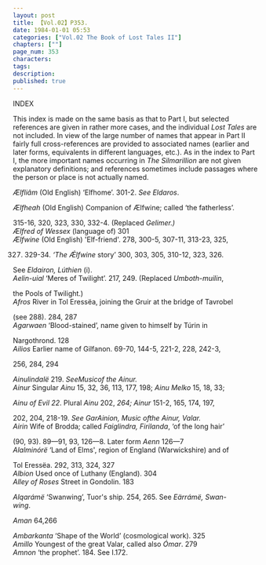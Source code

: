 ```yaml
---
layout: post
title: 【Vol.02】P353.
date: 1984-01-01 05:53
categories: ["Vol.02 The Book of Lost Tales II"]
chapters: [""]
page_num: 353
characters: 
tags: 
description: 
published: true
---
```


<p style="text-indent: 0;">
INDEX
</p>

This index is made on the same basis as that to Part I, but selected references are given in rather more cases, and the individual <I>Lost Tales</I> are not included. In view of the large number of names that appear in Part II fairly full cross-references are provided to associated names (earlier and later forms, equivalents in different languages, etc.). As in the index to Part I, the more important names occurring in <I>The Silmarillion</I> are not given explanatory definitions; and references sometimes include passages where the person or place is not actually named.

<I>Ælfliâm</I>   (Old English) ‘Elfhome’. 301-2. <I>See Eldaros</I>.

<I>Ælfheah</I>   (Old English) Companion of Ælfwine; called ‘the fatherless’.

315-16, 320, 323, 330, 332-4. (Replaced <I>Gelimer.)<BR>Ælfred of Wessex</I>     (language of) 301<BR><I>Ælfwine</I>   (Old English) 'Elf-friend'. 278, 300-5, 307-11, 313-23, 325,

327. 329-34. <I>‘The Ǽlfwine</I> story’ 300, 303, 305, 310-12, 323, 326.

See <I>Eldairon, Lúthien</I> (i).<BR><I>Aelin-uial</I>    ‘Meres of Twilight’. 217, 249. (Replaced <I>Umboth-muilin</I>,

the Pools of Twilight.)<BR><I>Afros</I>     River in Tol Eressëa, joining the Gruir at the bridge of Tavrobel

(see 288). 284, 287<BR><I>Agarwaen</I>     ‘Blood-stained’,    name   given   to   himself   by   Túrin in

Nargothrond. 128<BR><I>Ailios</I>     Earlier name of Gilfanon. 69-70, 144-5, 221-2, 228, 242-3,

256, 284, 294

<I>Ainulindalë</I>   219. <I>SeeMusicof the Ainur.<BR>Ainur</I>    Singular <I>Ainu</I> 15, 32, 36, 113, 177, 198; <I>Ainu Melko</I> 15, 18, 33;

<I>Ainu of Evil 22</I>. Plural <I>Ainu</I> 202, <I>264; Ainur</I> 151-2, 165, 174, 197,

202, 204, 218-19. <I>See GarAinion, Music ofthe Ainur, Valar.<BR>Airin</I>     Wife of Brodda; called <I>Faiglindra, Firilanda</I>, ‘of the long hair’

(90, 93). 89—91, 93, 126—8. Later form <I>Aenn</I> 126—7<BR><I>Alalminórë</I>   ‘Land of Elms', region of England (Warwickshire) and of

Tol Eressëa. 292, 313, 324, 327<BR><I>Albion</I>     Used once of Luthany (England). 304<BR><I>Alley of Roses</I>     Street in Gondolin. 183

<I>Alqarámë</I>   ‘Swanwing’, Tuor's ship. 254, 265. See <I>Eärrámë, Swan-<BR>wing</I>.

<I>Aman</I>   64,266

<I>Ambarkanta</I>   ‘Shape of the World’ (cosmological work). 325<BR><I>Amillo</I>    Youngest of the great Valar, called also <I>Ómar</I>. 279<BR><I>Amnon</I>    ‘the prophet’. 184. See I.172.

